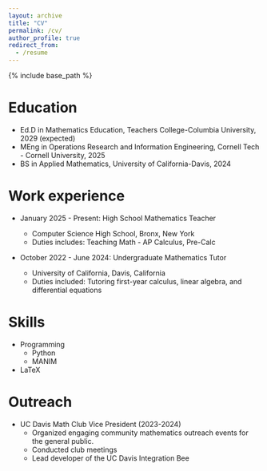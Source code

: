 ```yaml
---
layout: archive
title: "CV"
permalink: /cv/
author_profile: true
redirect_from:
  - /resume
---
```


{% include base_path %}

Education
======
* Ed.D in Mathematics Education, Teachers College-Columbia University, 2029 (expected)
* MEng in Operations Research and Information Engineering, Cornell Tech - Cornell University, 2025
* BS in Applied Mathematics, University of California-Davis, 2024

Work experience
======
* January 2025 - Present: High School Mathematics Teacher
  * Computer Science High School, Bronx, New York
  * Duties includes: Teaching Math - AP Calculus, Pre-Calc

* October 2022 - June 2024: Undergraduate Mathematics Tutor
  * University of California, Davis, California
  * Duties included: Tutoring first-year calculus, linear algebra, and differential equations
  
Skills
======
* Programming
  * Python
  * MANIM
* LaTeX

  
Outreach
======
* UC Davis Math Club Vice President (2023-2024)
  * Organized engaging community mathematics outreach events for the general public.
  * Conducted club meetings
  * Lead developer of the UC Davis Integration Bee
